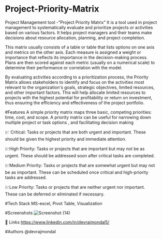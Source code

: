 # Project-Priority-Matrix

Project Management tool -"Project Priority Matrix"
It is a tool used in project management to systematically evaluate and prioritize projects or activities based on various factors. It helps project managers and their teams make decisions about resource allocation, planning, and project completion.

This matrix usually consists of a table or table that lists options on one axis and metrics on the other axis. Each measure is assigned a weight or importance that reflects its importance in the decision-making process. Plans are then scored against each metric (usually on a numerical scale) to determine their performance or correlation with the model.

By evaluating activities according to a prioritization process, the Priority Matrix allows stakeholders to identify and focus on the activities most relevant to the organization's goals, strategic objectives, limited resources, and other important factors. This will help allocate limited resources to projects with the highest potential for profitability or return on investment, thus ensuring the efficiency and effectiveness of the project portfolio.

#Features
A simple priority matrix maps three basic, competing priorities: time, cost, and scope. A priority matrix can be useful for narrowing down multiple project or task options , and facilitating decision making

💹 Critical: Tasks or projects that are both urgent and important. These should be given the highest priority and immediate attention.

💹High Priority: Tasks or projects that are important but may not be as urgent. These should be addressed soon after critical tasks are completed.

💹Medium Priority: Tasks or projects that are somewhat urgent but may not be as important. These can be scheduled once critical and high-priority tasks are addressed.

💹Low Priority: Tasks or projects that are neither urgent nor important. These can be deferred or eliminated if necessary.

#Tech Stack
MS-excel, Pivot Table, Visualization

#Screenshots
![Screenshot (14)](https://github.com/devraj-mondal/Project-Priority-Matrix/assets/64974135/018f21df-d69f-419e-9b1b-c5fbd6ebad5a)

🔗 Links
https://www.linkedin.com/in/devrajmondal5/

#Authors
@devrajmondal




